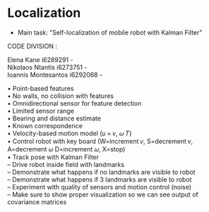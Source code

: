 # Localization
* Main task: "Self-localization of mobile robot with Kalman Filter"</br>


CODE DIVISION : </br>

Elena Kane i6289291 -  </br>
Nikolaos Ntantis i6273751 -  </br>
Ioannis Montesantos i6292068 -  </br>


• Point-based features </br>
• No walls, no collision with features</br>
• Omnidirectional sensor for feature detection</br>
• Limited sensor range</br>
• Bearing and distance estimate</br>
• Known correspondence</br>
• Velocity-based motion model (𝑢 = 𝑣, 𝜔 𝑇)</br>
• Control robot with key board (W=increment 𝑣, S=decrement 𝑣, A=decrement 𝜔 D=increment 𝜔, X=stop)</br>
• Track pose with Kalman Filter</br>
– Drive robot inside field with landmarks</br>
– Demonstrate what happens if no landmarks are visible to robot</br>
– Demonstrate what happens if 3 landmarks are visible to robot</br>
– Experiment with quality of sensors and motion control (noise)</br>
– Make sure to show proper visualization so we can see output of covariance matrices</br>
